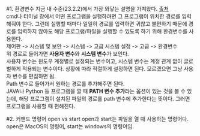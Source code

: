 #1. 환경변수
지금 내 수준(23.2.2)에서 가장 와닿는 설명을 가져왔다. [출처](https://velog.io/@psj0810/%ED%99%98%EA%B2%BD%EB%B3%80%EC%88%98%EB%9E%80)  
cmd나 터미널 창에서 어떤 프로그램을 실행하려면 그 프로그램이 위치한 경로를 입력해줘야 한다. 그런데 실행할 때마다 일일히 경로를 입력하면 귀찮고 불편하기 때문에 경로를 입력하지 않아도 해당 프로그램/파일을 실행할 수 있도록 하기 위해 환경변수를 사용한다.   
제어판 -> 시스템 및 보안 -> 시스템 -> 고급 시스템 설정 -> 고급 -> 환경변수   
위 경로로 들어가면 **사용자 변수**와 **시스템 변수**가 보인다.  
사용자 변수는 윈도우 계정별로 설정되는 변수이고, 시스템 변수는 계정 관계 없이 글로벌하게 적용되는 변수이다. 상황에 따라 적절하게 설정하면 된다. 모르겠으면 그냥 사용자 변수를 편집하면 됨.  
Path 변수로 들어가서 원하는 경로를 추가해주면 된다.  
JAVA나 Python 등 프로그램을 깔 때 **PATH 변수 추가**라는 옵션이 있는 것을 볼 수 있는데, 해당 프로그램이 설치된 파일의 경로를 path 변수에 추가한다는 뜻이다. 그러면 프로그램을 사용할 때 편해진다.  


#2. 커맨드 명령어 open vs start
open과 start는 파일을 열 때 사용하는 명령어다. open은 MacOS의 명령어, start는 windows의 명령어임.
